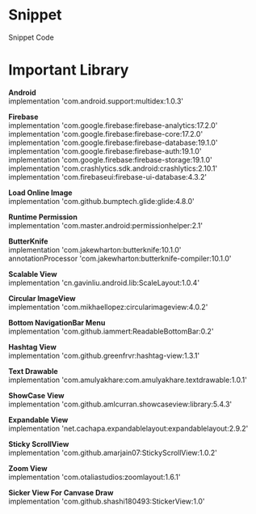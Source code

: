 # Snippet
Snippet Code

# Important Library

  **Android**  
  implementation 'com.android.support:multidex:1.0.3'

  **Firebase**  
  implementation 'com.google.firebase:firebase-analytics:17.2.0'  
  implementation 'com.google.firebase:firebase-core:17.2.0'  
  implementation 'com.google.firebase:firebase-database:19.1.0'  
  implementation 'com.google.firebase:firebase-auth:19.1.0'  
  implementation 'com.google.firebase:firebase-storage:19.1.0'  
  implementation 'com.crashlytics.sdk.android:crashlytics:2.10.1'  
  implementation 'com.firebaseui:firebase-ui-database:4.3.2'
  
  **Load Online Image**  
  implementation 'com.github.bumptech.glide:glide:4.8.0'  
  
  **Runtime Permission**  
  implementation 'com.master.android:permissionhelper:2.1'  
  
  **ButterKnife**  
  implementation 'com.jakewharton:butterknife:10.1.0'  
  annotationProcessor 'com.jakewharton:butterknife-compiler:10.1.0'  
  
  **Scalable View**  
  implementation 'cn.gavinliu.android.lib:ScaleLayout:1.0.4'  
  
  **Circular ImageView**  
  implementation 'com.mikhaellopez:circularimageview:4.0.2'  
  
  **Bottom NavigationBar Menu**  
  implementation 'com.github.iammert:ReadableBottomBar:0.2'  

  **Hashtag View**  
  implementation 'com.github.greenfrvr:hashtag-view:1.3.1'  
  
  **Text Drawable**  
  implementation 'com.amulyakhare:com.amulyakhare.textdrawable:1.0.1'  
  
  **ShowCase View**  
  implementation 'com.github.amlcurran.showcaseview:library:5.4.3' 
  
  **Expandable View**  
  implementation 'net.cachapa.expandablelayout:expandablelayout:2.9.2'  
  
  **Sticky ScrollView**  
  implementation 'com.github.amarjain07:StickyScrollView:1.0.2'  
  
  **Zoom View**  
  implementation 'com.otaliastudios:zoomlayout:1.6.1'  
  
  **Sicker View For Canvase Draw**  
  implementation 'com.github.shashi180493:StickerView:1.0'  

